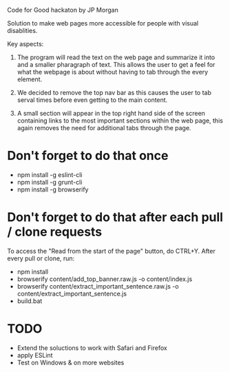 Code for Good hackaton by JP Morgan

Solution to make web pages more accessible for people with visual disablities. 

Key aspects:

1. The program will read the text on the web page and summarize it into and a smaller pharagraph of text. This allows the user to get a feel for what the webpage is about without having to tab through the every element.

2. We decided to remove the top nav bar as this causes the user to tab serval times before even getting to the main content. 

3. A small section will appear in the top right hand side of the screen containing links to the most important sections within the web page, this again removes the need for additional tabs through the page.

# Don't forget to do that once
 - npm install -g eslint-cli
 - npm install -g grunt-cli
 - npm install -g browserify

# Don't forget to do that after each pull / clone requests
To access the "Read from the start of the page" button, do CTRL+Y.
After every pull or clone, run:
 - npm install
 - browserify content/add_top_banner.raw.js -o content/index.js
 - browserify content/extract_important_sentence.raw.js -o content/extract_important_sentence.js
 - build.bat

# TODO
 - Extend the soluctions to work with Safari and Firefox
 - apply ESLint
 - Test on Windows & on more websites